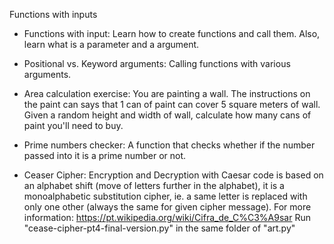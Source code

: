 Functions with inputs

- Functions with input: Learn how to create functions and call them. Also, learn what is a parameter and a argument.

- Positional vs. Keyword arguments: Calling functions with various arguments.

- Area calculation exercise: You are painting a wall. The instructions on the paint can says that 1 can of paint can cover 5 square meters of wall. Given a random height and width of wall, calculate how many cans of paint you'll need to buy.

- Prime numbers checker: A function that checks whether if the number passed into it is a prime number or not.

- Ceaser Cipher: Encryption and Decryption with Caesar code is based on an alphabet shift (move of letters further in the alphabet), it is a monoalphabetic substitution cipher, ie. a same letter is replaced with only one other (always the same for given cipher message). For more information: https://pt.wikipedia.org/wiki/Cifra_de_C%C3%A9sar
Run "cease-cipher-pt4-final-version.py" in the same folder of "art.py"